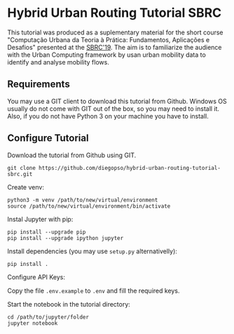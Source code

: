 # Hybrid Urban Routing Tutorial SBRC

This tutorial was produced as a suplementary material for the short course "Computação Urbana da Teoria à Prática: Fundamentos, Aplicações e Desafios" presented at the [SBRC'19](http://sbrc2019.sbc.org.br/en/). The aim is to familiarize the audience with the Urban Computing framework by usan urban mobility data to identify and analyse mobility flows.

## Requirements

You may use a GIT client to download this tutorial from Github. Windows OS usually do not come with GIT out of the box, so you may need to install it. Also, if you do not have Python 3 on your machine you have to install.

## Configure Tutorial

Download the tutorial from Github using GIT.

    git clone https://github.com/diegopso/hybrid-urban-routing-tutorial-sbrc.git

Create venv:

    python3 -m venv /path/to/new/virtual/environment
    source /path/to/new/virtual/environment/bin/activate

Instal Jupyter with pip:

	pip install --upgrade pip
	pip install --upgrade ipython jupyter

Install dependencies (you may use `setup.py` alternativelly):

    pip install .

Configure API Keys:

Copy the file `.env.example` to `.env` and fill the required keys.

Start the notebook in the tutorial directory:

	cd /path/to/jupyter/folder
	jupyter notebook
